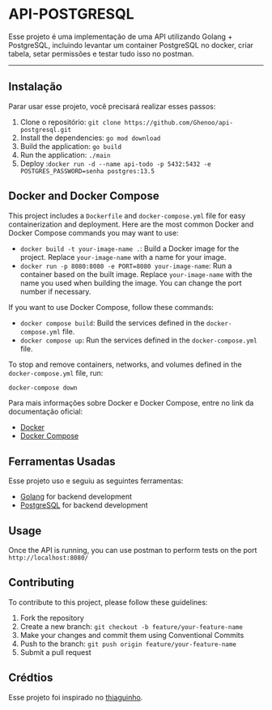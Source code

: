 # API-POSTGRESQL

Esse projeto é uma implementação de uma API utilizando Golang + PostgreSQL, incluindo levantar um container PostgreSQL no docker, criar tabela, setar permissões e testar tudo isso no postman.


---

## Instalação

Parar usar esse projeto, você precisará realizar esses passos:

1. Clone o repositório: `git clone https://github.com/Ghenoo/api-postgresql.git`
2. Install the dependencies: `go mod download`
3. Build the application: `go build`
4. Run the application: `./main`
5. Deploy :`docker run -d --name api-todo -p 5432:5432 -e POSTGRES_PASSWORD=senha postgres:13.5`




## Docker and Docker Compose

This project includes a `Dockerfile` and `docker-compose.yml` file for easy containerization and deployment. Here are the most common Docker and Docker Compose commands you may want to use:

- `docker build -t your-image-name .`: Build a Docker image for the project. Replace `your-image-name` with a name for your image.
- `docker run -p 8080:8080 -e PORT=8080 your-image-name`: Run a container based on the built image. Replace `your-image-name` with the name you used when building the image. You can change the port number if necessary.

If you want to use Docker Compose, follow these commands:

- `docker compose build`: Build the services defined in the `docker-compose.yml` file.
- `docker compose up`: Run the services defined in the `docker-compose.yml` file.

To stop and remove containers, networks, and volumes defined in the `docker-compose.yml` file, run:

```sh
docker-compose down
```

Para mais informações sobre Docker e Docker Compose, entre no link da documentação oficial:

- [Docker](https://docs.docker.com/)
- [Docker Compose](https://docs.docker.com/compose/)


## Ferramentas Usadas

Esse projeto uso e seguiu as seguintes ferramentas:

- [Golang](https://golang.org/) for backend development
- [PostgreSQL](https://postgresql.org/) for backend development

## Usage
Once the API is running, you can use postman to perform tests on the port `http://localhost:8080/`

## Contributing

To contribute to this project, please follow these guidelines:

1. Fork the repository
2. Create a new branch: `git checkout -b feature/your-feature-name`
3. Make your changes and commit them using Conventional Commits
4. Push to the branch: `git push origin feature/your-feature-name`
5. Submit a pull request

## Crédtios

Esse projeto foi inspirado no [thiaguinho](https://www.youtube.com/@AprendaGolang).
